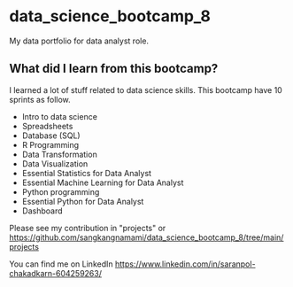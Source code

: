 # data_science_bootcamp_8
My data portfolio for data analyst role.

## What did I learn from this bootcamp?

I learned a lot of stuff related to data science skills. This bootcamp have 10 sprints as follow.

 - Intro to data science
 - Spreadsheets
 - Database (SQL)
 - R Programming
 - Data Transformation
 - Data Visualization
 - Essential Statistics for Data Analyst
 - Essential Machine Learning for Data Analyst
 - Python programming
 - Essential Python for Data Analyst
 - Dashboard

Please see my contribution in "projects" or https://github.com/sangkangnamami/data_science_bootcamp_8/tree/main/projects

You can find me on  LinkedIn https://www.linkedin.com/in/saranpol-chakadkarn-604259263/
